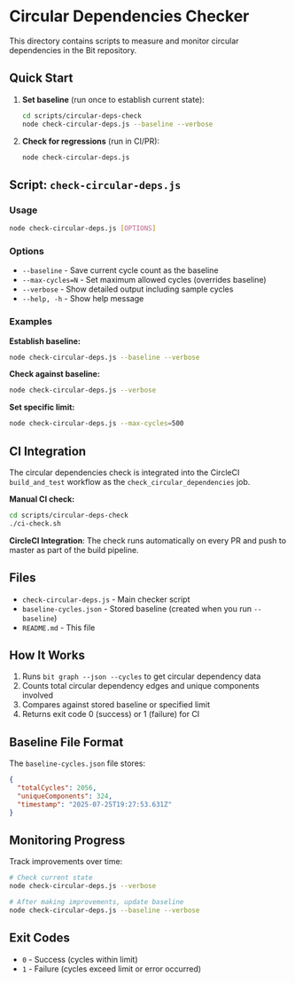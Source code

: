 # Circular Dependencies Checker

This directory contains scripts to measure and monitor circular dependencies in the Bit repository.

## Quick Start

1. **Set baseline** (run once to establish current state):

   ```bash
   cd scripts/circular-deps-check
   node check-circular-deps.js --baseline --verbose
   ```

2. **Check for regressions** (run in CI/PR):
   ```bash
   node check-circular-deps.js
   ```

## Script: `check-circular-deps.js`

### Usage

```bash
node check-circular-deps.js [OPTIONS]
```

### Options

- `--baseline` - Save current cycle count as the baseline
- `--max-cycles=N` - Set maximum allowed cycles (overrides baseline)
- `--verbose` - Show detailed output including sample cycles
- `--help, -h` - Show help message

### Examples

**Establish baseline:**

```bash
node check-circular-deps.js --baseline --verbose
```

**Check against baseline:**

```bash
node check-circular-deps.js --verbose
```

**Set specific limit:**

```bash
node check-circular-deps.js --max-cycles=500
```

## CI Integration

The circular dependencies check is integrated into the CircleCI `build_and_test` workflow as the `check_circular_dependencies` job.

**Manual CI check:**

```bash
cd scripts/circular-deps-check
./ci-check.sh
```

**CircleCI Integration**:
The check runs automatically on every PR and push to master as part of the build pipeline.

## Files

- `check-circular-deps.js` - Main checker script
- `baseline-cycles.json` - Stored baseline (created when you run `--baseline`)
- `README.md` - This file

## How It Works

1. Runs `bit graph --json --cycles` to get circular dependency data
2. Counts total circular dependency edges and unique components involved
3. Compares against stored baseline or specified limit
4. Returns exit code 0 (success) or 1 (failure) for CI

## Baseline File Format

The `baseline-cycles.json` file stores:

```json
{
  "totalCycles": 2056,
  "uniqueComponents": 324,
  "timestamp": "2025-07-25T19:27:53.631Z"
}
```

## Monitoring Progress

Track improvements over time:

```bash
# Check current state
node check-circular-deps.js --verbose

# After making improvements, update baseline
node check-circular-deps.js --baseline --verbose
```

## Exit Codes

- `0` - Success (cycles within limit)
- `1` - Failure (cycles exceed limit or error occurred)

